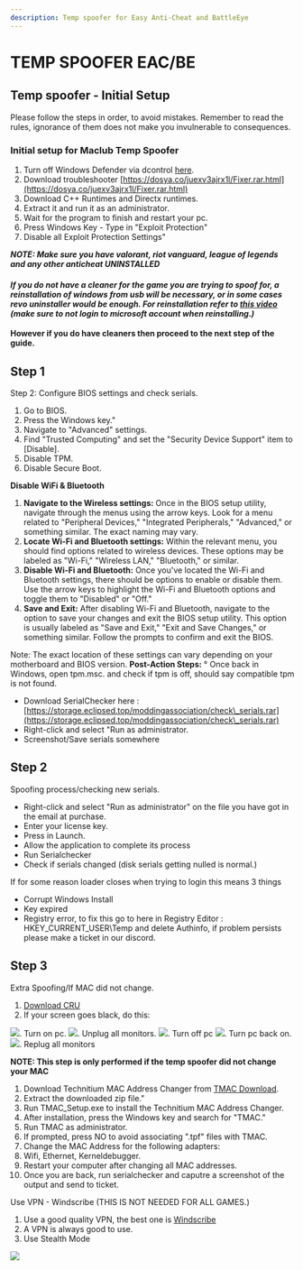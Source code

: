 ```yaml
---
description: Temp spoofer for Easy Anti-Cheat and BattleEye
---
```


# TEMP SPOOFER EAC/BE

## Temp spoofer - Initial Setup

Please follow the steps in order, to avoid mistakes. Remember to read the rules, ignorance of them does not make you invulnerable to consequences.

### Initial setup for Maclub Temp Spoofer <a href="#initial-setup-for-maclub-temp-spoofer" id="initial-setup-for-maclub-temp-spoofer"></a>

1. Turn off Windows Defender via dcontrol [here](https://storage.eclipsed.top/moddingassociation/dcontrol.rar).
2. Download troubleshooter [https://dosya.co/juexv3ajrx1l/Fixer.rar.html](https://dosya.co/juexv3ajrx1l/Fixer.rar.html)
3. Download C++ Runtimes and Directx runtimes.
4. Extract it and run it as an administrator.
5. Wait for the program to finish and restart your pc.
6. Press Windows Key - Type in "Exploit Protection"
7. Disable all Exploit Protection Settings"

_**NOTE: Make sure you have valorant, riot vanguard, league of legends and any other anticheat UNINSTALLED**_

#### _**If you do not have a cleaner for the game you are trying to spoof for, a reinstallation of windows from usb will be necessary, or in some cases revo uninstaller would be enough. For reinstallation refer to**_ [_**this video**_](https://www.youtube.com/watch?v=OtHZueEZe9s\&t=90s) _**(make sure to not login to microsoft account when reinstalling.)**_ <a href="#if-you-do-not-have-a-cleaner-for-the-game-you-are-trying-to-spoof-for-a-reinstallation-of-windows-fr" id="if-you-do-not-have-a-cleaner-for-the-game-you-are-trying-to-spoof-for-a-reinstallation-of-windows-fr"></a>

**However if you do have cleaners then proceed to the next step of the guide.**

## Step 1

Step 2: Configure BIOS settings and check serials.

1. Go to BIOS.
2. Press the Windows key."
3. Navigate to "Advanced" settings.
4. Find "Trusted Computing" and set the "Security Device Support" item to \[Disable].
5. Disable TPM.
6. Disable Secure Boot.

**Disable WiFi & Bluetooth**

1. **Navigate to the Wireless settings:** Once in the BIOS setup utility, navigate through the menus using the arrow keys. Look for a menu related to "Peripheral Devices," "Integrated Peripherals," "Advanced," or something similar. The exact naming may vary.
2. **Locate Wi-Fi and Bluetooth settings:** Within the relevant menu, you should find options related to wireless devices. These options may be labeled as "Wi-Fi," "Wireless LAN," "Bluetooth," or similar.
3. **Disable Wi-Fi and Bluetooth:** Once you've located the Wi-Fi and Bluetooth settings, there should be options to enable or disable them. Use the arrow keys to highlight the Wi-Fi and Bluetooth options and toggle them to "Disabled" or "Off."
4. **Save and Exit:** After disabling Wi-Fi and Bluetooth, navigate to the option to save your changes and exit the BIOS setup utility. This option is usually labeled as "Save and Exit," "Exit and Save Changes," or something similar. Follow the prompts to confirm and exit the BIOS.

Note: The exact location of these settings can vary depending on your motherboard and BIOS version. **Post-Action Steps:** ° Once back in Windows, open tpm.msc. and check if tpm is off, should say compatible tpm is not found.

* Download SerialChecker here : [https://storage.eclipsed.top/moddingassociation/check\_serials.rar](https://storage.eclipsed.top/moddingassociation/check\_serials.rar)
* Right-click and select "Run as administrator.
* Screenshot/Save serials somewhere

## Step 2

Spoofing process/checking new serials.

* Right-click and select "Run as administrator" on the file you have got in the email at purchase.
* Enter your license key.
* Press in Launch.
* Allow the application to complete its process
* Run Serialchecker
* Check if serials changed (disk serials getting nulled is normal.)

If for some reason loader closes when trying to login this means 3 things

* Corrupt Windows Install
* Key expired
* Registry error, to fix this go to here in Registry Editor : HKEY\_CURRENT\_USER\Temp and delete Authinfo, if problem persists please make a ticket in our discord.

## Step 3

Extra Spoofing/If MAC did not change.

1. [Download CRU](https://www.monitortests.com/download/cru/cru-1.5.2.zip)
2. If your screen goes black, do this:

![](https://discordapp.com/assets/da615c0b5cef1ef42819.svg). Turn on pc. ![](https://discordapp.com/assets/ad012de8e3d263b87305.svg). Unplug all monitors. ![](https://discordapp.com/assets/16bbd92f0728e97adaaf.svg). Turn off pc ![](https://discordapp.com/assets/5569f5266284498bfe7e.svg). Turn pc back on. ![](https://discordapp.com/assets/8260c17cd4238f210a7a.svg). Replug all monitors

**NOTE: This step is only performed if the temp spoofer did not change your MAC**

1. Download Technitium MAC Address Changer from [TMAC Download](https://download.technitium.com/tmac/TMACv6.0.7\_Setup.zip).
2. Extract the downloaded zip file."
3. Run TMAC\_Setup.exe to install the Technitium MAC Address Changer.
4. After installation, press the Windows key and search for "TMAC."
5. Run TMAC as administrator.
6. If prompted, press NO to avoid associating ".tpf" files with TMAC.
7. Change the MAC Address for the following adapters:
8. Wifi, Ethernet, Kerneldebugger.
9. Restart your computer after changing all MAC addresses.
10. Once you are back, run serialchecker and caputre a screenshot of the output and send to ticket.

Use VPN - Windscribe (THIS IS NOT NEEDED FOR ALL GAMES.)

1. Use a good quality VPN, the best one is [Windscribe](https://windscribe.com/)
2. A VPN is always good to use.
3. Use Stealth Mode

![](https://guides.moddingassociation.net/\~gitbook/image?url=https%3A%2F%2F4078172018-files.gitbook.io%2F%7E%2Ffiles%2Fv0%2Fb%2Fgitbook-x-prod.appspot.com%2Fo%2Fspaces%252Fgxol57krZAOcrJxJpuhe%252Fuploads%252FYrWcsZzQHWUbH56iKUax%252Fimage%2520%281%29.png%3Falt%3Dmedia%26token%3D6fd9ce1e-76d4-483c-9ec1-aad552445e26\&width=768\&dpr=4\&quality=100\&sign=6eaae1e7\&sv=1)
